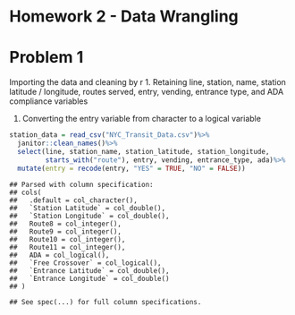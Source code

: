 Homework 2 - Data Wrangling
================

Problem 1
=========

Importing the data and cleaning by r 1. Retaining line, station, name, station latitude / longitude, routes served, entry, vending, entrance type, and ADA compliance variables

1.  Converting the entry variable from character to a logical variable

``` r
station_data = read_csv("NYC_Transit_Data.csv")%>%
  janitor::clean_names()%>%
  select(line, station_name, station_latitude, station_longitude, 
         starts_with("route"), entry, vending, entrance_type, ada)%>%
  mutate(entry = recode(entry, "YES" = TRUE, "NO" = FALSE))
```

    ## Parsed with column specification:
    ## cols(
    ##   .default = col_character(),
    ##   `Station Latitude` = col_double(),
    ##   `Station Longitude` = col_double(),
    ##   Route8 = col_integer(),
    ##   Route9 = col_integer(),
    ##   Route10 = col_integer(),
    ##   Route11 = col_integer(),
    ##   ADA = col_logical(),
    ##   `Free Crossover` = col_logical(),
    ##   `Entrance Latitude` = col_double(),
    ##   `Entrance Longitude` = col_double()
    ## )

    ## See spec(...) for full column specifications.
